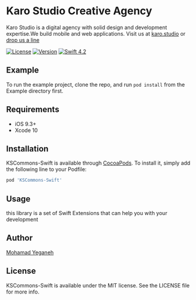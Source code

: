 # Karo Studio Creative Agency

Karo Studio is a digital agency with solid design and development expertise.We build mobile and web applications. Visit us at [karo.studio](https://karo.studio) or  [drop us a line](mailto:dev@karo.studio)

[![License](https://img.shields.io/badge/license-MIT-lightgrey.svg)](https://github.com/karostudio/KSCommons-Swift/blob/master/LICENSE)
[![Version](https://img.shields.io/cocoapods/v/KSCommons-Swift.svg?style=flat)](https://cocoapods.org/pods/KSCommons-Swift)
[![Swift 4.2](https://img.shields.io/badge/Swift-4.2-green.svg?style=flat)](https://developer.apple.com/swift/)


## Example

To run the example project, clone the repo, and run `pod install` from the Example directory first.

## Requirements

- iOS 9.3+
- Xcode 10

## Installation

KSCommons-Swift is available through [CocoaPods](https://cocoapods.org). To install
it, simply add the following line to your Podfile:

```ruby
pod 'KSCommons-Swift'
```
## Usage

this library is a set of Swift Extensions that can help you  with your development

## Author

[Mohamad Yeganeh](https://github.com/mohamadyeganeh76)

## License

KSCommons-Swift is available under the MIT license. See the LICENSE file for more info.
